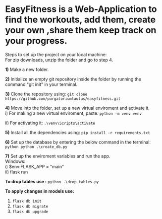 # EasyFitness is a Web-Application to find the workouts, add them, create your own ,share them keep track on your progress. 


Steps to set up the project on your local machine:  
For zip downloads, unzip the folder and go to step 4.

**1)** Make a new folder.  

**2)** Initialize an empty git repository inside the folder by running the command "git init" in your terminal.  

**3)** Clone the repository using:
   `git clone https://github.com/purgatoriumlautus/easyfitness.git`  

**4)** Move into the folder, set up a new virtual enviroment and activate it.  
   i) For making a new virtual enviroment, paste:
   `python -m venv venv`  
   
   ii) For activating it:
   `.\venv\Scripts\activate`

**5)** Install all the dependencies using:
`pip install -r requirements.txt`

**6)** Set up the database by entering the below command  in the terminal:
`python python .\create_db.py`

**7)** Set up the enviroment variables and run the app.  
   Windows:  
   i) $env:FLASK_APP = "main"  
   ii) flask run  


**To drop tables use :** `python .\drop_tables.py` 

**To apply changes in models use:**
   1) `flask db init`
   2) `flask db migrate `
   3) `flask db upgrade`